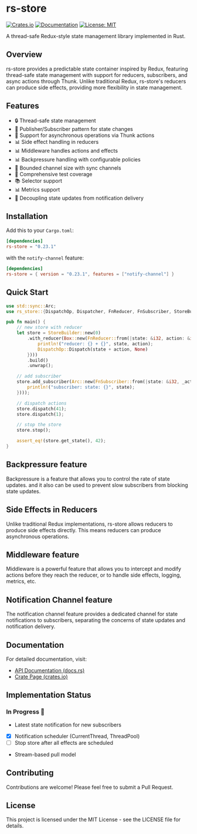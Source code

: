 # rs-store

[![Crates.io](https://img.shields.io/crates/v/rs-store.svg)](https://crates.io/crates/rs-store)
[![Documentation](https://docs.rs/rs-store/badge.svg)](https://docs.rs/rs-store)
[![License: MIT](https://img.shields.io/badge/License-MIT-yellow.svg)](https://opensource.org/licenses/MIT)

A thread-safe Redux-style state management library implemented in Rust.

## Overview

rs-store provides a predictable state container inspired by Redux, featuring thread-safe state management with support for reducers, subscribers, and async actions through Thunk. Unlike traditional Redux, rs-store's reducers can produce side effects, providing more flexibility in state management.

## Features

- 🔒 Thread-safe state management
- 📢 Publisher/Subscriber pattern for state changes
- 🔄 Support for asynchronous operations via Thunk actions
- 📊 Side effect handling in reducers
- 📊 Middleware handles actions and effects
- 📊 Backpressure handling with configurable policies
- 🎯 Bounded channel size with sync channels
- 🧪 Comprehensive test coverage
- 📚 Selector support
- 📊 Metrics support
- 🔄 Decoupling state updates from notification delivery

## Installation

Add this to your `Cargo.toml`:

```toml
[dependencies]
rs-store = "0.23.1"
```

with the `notify-channel` feature:

```toml
[dependencies]
rs-store = { version = "0.23.1", features = ["notify-channel"] }
```

## Quick Start

```rust
use std::sync::Arc;
use rs_store::{DispatchOp, Dispatcher, FnReducer, FnSubscriber, StoreBuilder};

pub fn main() {
    // new store with reducer
    let store = StoreBuilder::new(0)
        .with_reducer(Box::new(FnReducer::from(|state: &i32, action: &i32| {
            println!("reducer: {} + {}", state, action);
            DispatchOp::Dispatch(state + action, None)
        })))
        .build()
        .unwrap();

    // add subscriber
    store.add_subscriber(Arc::new(FnSubscriber::from(|state: &i32, _action: &i32| {
        println!("subscriber: state: {}", state);
    })));

    // dispatch actions
    store.dispatch(41);
    store.dispatch(1);

    // stop the store
    store.stop();

    assert_eq!(store.get_state(), 42);
}
```

## Backpressure feature

Backpressure is a feature that allows you to control the rate of state updates.
and it also can be used to prevent slow subscribers from blocking state updates.

## Side Effects in Reducers

Unlike traditional Redux implementations, rs-store allows reducers to produce side effects directly. This means reducers can produce asynchronous operations.

## Middleware feature

Middleware is a powerful feature that allows you to intercept and modify actions before they reach the reducer, or to handle side effects, logging, metrics, etc.

## Notification Channel feature

The notification channel feature provides a dedicated channel for state notifications to subscribers, separating the concerns of state updates and notification delivery. 

## Documentation

For detailed documentation, visit:

- [API Documentation (docs.rs)](https://docs.rs/rs-store/0.23.1/rs_store/)
- [Crate Page (crates.io)](https://crates.io/crates/rs-store)

## Implementation Status

### In Progress 🚧
- Latest state notification for new subscribers
- [x] Notification scheduler (CurrentThread, ThreadPool)
- [ ] Stop store after all effects are scheduled
- Stream-based pull model

## Contributing

Contributions are welcome! Please feel free to submit a Pull Request.

## License

This project is licensed under the MIT License - see the LICENSE file for details.
